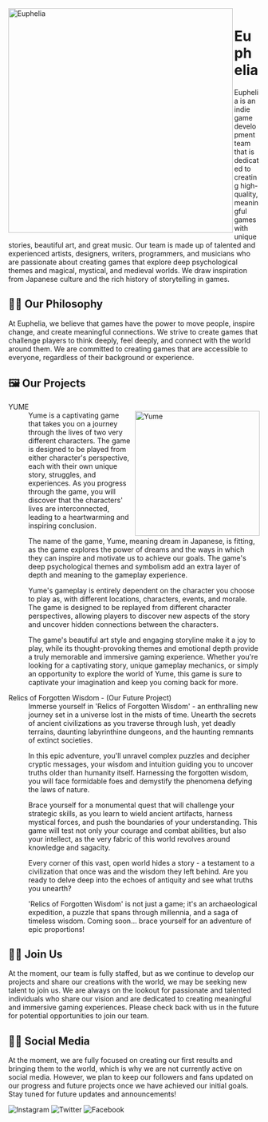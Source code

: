 <img src="https://user-images.githubusercontent.com/112899514/221327818-c8af2af4-166e-4f4c-b68b-22c65464b71d.png" alt="Euphelia" align="left" width="450px"/>

# Euphelia 

Euphelia is an indie game development team that is dedicated to creating high-quality, meaningful games with unique stories, beautiful art, and great music. Our team is made up of talented and experienced artists, designers, writers, programmers, and musicians who are passionate about creating games that explore deep psychological themes and magical, mystical, and medieval worlds. We draw inspiration from Japanese culture and the rich history of storytelling in games.


## 👨‍🎓 Our Philosophy

At Euphelia, we believe that games have the power to move people, inspire change, and create meaningful connections. We strive to create games that challenge players to think deeply, feel deeply, and connect with the world around them. We are committed to creating games that are accessible to everyone, regardless of their background or experience.


## 🖼 Our Projects



<dl>
  <dt>YUME</dt>

  <dd>
  <img src="https://user-images.githubusercontent.com/112899514/221327829-346302f6-724f-4715-9cd8-342881a1b128.png" alt="Yume" align="right" width="250px"/>
  Yume is a captivating game that takes you on a journey through the lives of two very different characters. The game is designed to be played from either character's perspective, each with their own unique story, struggles, and experiences. As you progress through the game, you will discover that the characters' lives are interconnected, leading to a heartwarming and inspiring conclusion.

The name of the game, Yume, meaning dream in Japanese, is fitting, as the game explores the power of dreams and the ways in which they can inspire and motivate us to achieve our goals. The game's deep psychological themes and symbolism add an extra layer of depth and meaning to the gameplay experience.

Yume's gameplay is entirely dependent on the character you choose to play as, with different locations, characters, events, and morale. The game is designed to be replayed from different character perspectives, allowing players to discover new aspects of the story and uncover hidden connections between the characters.

The game's beautiful art style and engaging storyline make it a joy to play, while its thought-provoking themes and emotional depth provide a truly memorable and immersive gaming experience. Whether you're looking for a captivating story, unique gameplay mechanics, or simply an opportunity to explore the world of Yume, this game is sure to captivate your imagination and keep you coming back for more.</dd>
</dl>

<dl>
  <dt>Relics of Forgotten Wisdom - (Our Future Project)</dt>
  <dd>Immerse yourself in 'Relics of Forgotten Wisdom' - an enthralling new journey set in a universe lost in the mists of time. Unearth the secrets of ancient civilizations as you traverse through lush, yet deadly terrains, daunting labyrinthine dungeons, and the haunting remnants of extinct societies.

In this epic adventure, you'll unravel complex puzzles and decipher cryptic messages, your wisdom and intuition guiding you to uncover truths older than humanity itself. Harnessing the forgotten wisdom, you will face formidable foes and demystify the phenomena defying the laws of nature.

Brace yourself for a monumental quest that will challenge your strategic skills, as you learn to wield ancient artifacts, harness mystical forces, and push the boundaries of your understanding. This game will test not only your courage and combat abilities, but also your intellect, as the very fabric of this world revolves around knowledge and sagacity.

Every corner of this vast, open world hides a story - a testament to a civilization that once was and the wisdom they left behind. Are you ready to delve deep into the echoes of antiquity and see what truths you unearth?

'Relics of Forgotten Wisdom' is not just a game; it's an archaeological expedition, a puzzle that spans through millennia, and a saga of timeless wisdom. Coming soon... brace yourself for an adventure of epic proportions!</dd>
</dl>




##  🐱‍🏍 Join Us

At the moment, our team is fully staffed, but as we continue to develop our projects and share our creations with the world, we may be seeking new talent to join us. We are always on the lookout for passionate and talented individuals who share our vision and are dedicated to creating meaningful and immersive gaming experiences. Please check back with us in the future for potential opportunities to join our team.

## 🐱‍💻 Social Media

At the moment, we are fully focused on creating our first results and bringing them to the world, which is why we are not currently active on social media. However, we plan to keep our followers and fans updated on our progress and future projects once we have achieved our initial goals. Stay tuned for future updates and announcements!

![Instagram](https://img.shields.io/badge/Instagram-%23E4405F.svg?style=for-the-badge&logo=Instagram&logoColor=white)
![Twitter](https://img.shields.io/badge/Twitter-%231DA1F2.svg?style=for-the-badge&logo=Twitter&logoColor=white)
![Facebook](https://img.shields.io/badge/Facebook-%231877F2.svg?style=for-the-badge&logo=Facebook&logoColor=white)
